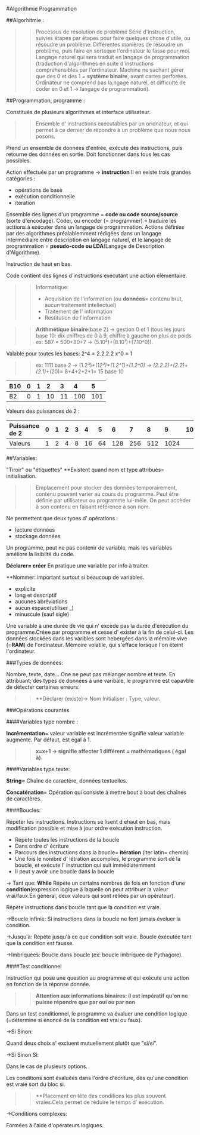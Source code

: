 #Algorithmie Programmation

##Algorhitmie :

>>Processus de résolution de problème
Série d'instruction, suivies étapes par étapes pour faire quelques chose d'utile, ou résoudre un problème.
Différentes manières de résoudre un problème, puis faire en sorteque l'ordinateur le fasse pour moi.
Langage naturel qui sera traduit en langage de programmation (traduction d'algorithmes en suite d'instructions compréhensibles par l'ordinateur. Machine ne sachant gérer que des 0 et des 1 = **système binaire**, avant cartes perforées. Ordinateur ne comprend pas la,ngage naturel, et difficulté de coder en 0 et 1 -> langage de programmation).

##Programmation, programme :

Constitués de plusieurs algorithmes et interface utilisateur.

>>Ensemble d' instructions exécutables par un oridnateur, et qui permet à ce dernier de répondre à un problème que nous nous posons.

Prend un ensemble de données d'entrée, exécute des instructions, puis retourne des données en sortie.
Doit fonctionner dans tous les cas possibles.

Action effectuée par un programme -> **instruction**
Il en existe trois grandes catégories : 
- opérations de base
- exécution conditionnelle
- itération

Ensemble des lignes d'un programme = **code ou code source/source** (sorte d'encodage).
Coder, ou encoder (= programmer) = traduire les acttions à exécuter dans un langage de programmation.
Actions définies par des algorithmes préalablemment rédigées dans un langage intermèdiaire entre description en langage naturel, et le langage de programmation = **pseudo-code ou LDA**(Langage de Description d'Algorithme).

Instruction de haut en bas.

Code contient des lignes d'instructions exécutant une action élémentaire.

>>Informatique:
>>- Acquisition de l'information (ou **données**= contenu brut, aucun traitement intellectuel)
>>- Traitement de l' information
>>- Restitution de l'information


>>**Arithmétique binaire**(base 2) ->
gestion 0 et 1 (tous les jours base 10: dix chiffres de 0 à 9, chiffre à gauche on plus de poids ex: 587 = 500+80+7 -> (5.10²)+(8.10¹)+(7.10^0)).

Valable pour toutes les bases:
2^4 = 2.2.2.2
x^0 = 1
>>ex: 1111 base 2 ->
    (1.2³)+(1*2²)+(1.2^1)+(1.2^0)
    ->
    (2.2.2)+(2.2)+(2.1)+(2*0)=
    8+4+2+2+1= 15 base 10

|B10|0|1|2|3|4|5|
|:--|:--|:--|:--|:--|:--|:--|
|B2|0|1|10|11|100|101|

Valeurs des puissances de 2 :

|Puissance de 2|0|1|2|3|4|5|6|7|8|9|10|
|:-------------|:-|:-|:-|:-|:-|:-|:-|:-|:-|:-|:-|
|Valeurs|1|2|4|8|16|64|128|256|512|1024|

##Variables:

"Tiroir" ou "étiquettes"
**Existent quand nom et type attribués= initialisation.

>>Emplacement pour stocker des données temporairement, contenu pouvant varier au cours du programme.
Peut être définie par utilisateur ou programme lui-mêle.
On peut accèder à son contenu en faisant référence à son nom.

Ne permettent que deux tyoes d' opérations : 
- lecture données
-  stockage données

Un programme, peut ne pas contenir de variable, mais les variables améliore la lisibilté du code.

**Déclarer= créer**
En pratique une variable par info à traiter.

**Nommer: important surtout si beaucoup de variables.
- explicite
- long et descriptif
- aucunes abréviations
- aucun espace(utiliser _)
- minuscule (sauf sigle) 

Une variable a une durée de vie qui n' excède pas la durée d'exécution du programme.Créee par programme et cesse d' exister à la fin de celui-ci.
Les données stockées dans les varibles sont hebergées dans la mémoire vive (=**RAM**) de l'ordinateur. Mémoire volatile, qui s'efface lorsque l'on éteint l'ordinateur.

###Types de données:

Nombre, texte, date...
One ne peut pas mélanger nombre et texte.
En attribuant; des types de données à une varibale, le programme est capavble de détecter certaines erreurs.

>>**Déclarer (existe)-> Nom Initialiser : Type, valeur.

###Opérations courantes 

####Variables type nombre :

**Incrémentation**= valeur variable est incrémentée signifie valeur variable augmente. Par défaut, est égal à 1.

>>**x=x+1 -> signifie affecter 1 différent = mathématiques ( égal à).**

####Variables type texte:

**String**= Chaîne de caractère, données textuelles.

**Concaténation**= Opération qui consiste à mettre bout à bout des chaînes de caractères.

####Boucles:

Répèter les instructions.
Instructions se lisent d ehaut en bas, mais modification possible et mise à jour ordre exécution instruction.

- Répète toutes les instructions de la boucle
- Dans ordre d' écriture
- Parcours des instructions dans la boucle= **itération** (iter latin= chemin)
- Une fois le nombre d' iétration accomplies, le programme sort de la boucle, et exécute l' instruction qui suit immédiatemment
- Il peut y avoir une  boucle dans la boucle

-> Tant que: **While**
Répète un certains nombres de fois en fonction d'une **condition**(expression logique à laquelle on peut attribuer la valeur vrai/faux.En général, deux valeurs qui sont reliées par un opérateur).

Répète instructions dans boucle tant que la condition est vraie.

->Boucle infinie:
Si instructions dans la boucle ne font jamais évoluer la condition.


->Jusqu'à:
Répète jusqu'à ce que condition soit vraie.
Boucle éxécutée tant que la condition est fausse.

->Imbriquées:
Boucle dans boucle (ex: boucle imbriquée de Pythagore).


####Test conditionnel

Instruction qui pose une question au programme et qui exécute une action en fonction de la réponse donnée.

>>**Attention aux informations binaires: il est impératif qu'on ne puisse répondre que par oui ou par non**

Dans un test conditionnel, le programme va évaluer une condition logique (=détermine si énoncé de la condition est vrai ou faux).

->Si Sinon:

Quand deux choix s' excluent mutuellement plutôt que "si/si".

->Si Sinon Si:

Dans le cas de plusieurs options.

Les conditions sont évaluées dans l'ordre d'écriture, dès qu'une condition est vraie sort du bloc si.

>>**Placement en tête des conditions les plus souvent vraies.Cela permet de réduire le temps d' exécution.


->Conditions complexes:

Formées à l'aide d'opérateurs logiques.










